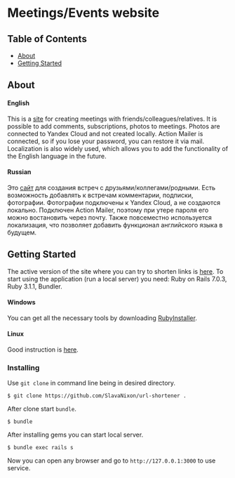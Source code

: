 # Meetings/Events website

## Table of Contents

- [About](#about)
- [Getting Started](#getting_started)

## About <a name = "about"></a>
#### English
This is a [site](http://search-meetings.herokuapp.com/ "click") for creating meetings with friends/colleagues/relatives. It is possible to add comments, subscriptions, photos to meetings. Photos are connected to Yandex Cloud and not created locally. Action Mailer is connected, so if you lose your password, you can restore it via mail. Localization is also widely used, which allows you to add the functionality of the English language in the future.
#### Russian
Это [сайт](http://search-meetings.herokuapp.com/ "click") для создания встреч с друзьями/коллегами/родными. Есть возможность добавлять к встречам комментарии, подписки, фотографии. Фотографии подключены к Yandex Cloud, а не создаются локально. Подключен Action Mailer, поэтому при утере пароля его можно востановить через почту. Также повсеместно используется локализация, что позволяет добавить функционал английского языка в будущем.

## Getting Started <a name = "getting_started"></a>
The active version of the site where you can try to shorten links is [here](http://search-meetings.herokuapp.com/ "here").
To start using the application (run a local server) you need: Ruby on Rails 7.0.3, Ruby 3.1.1, Bundler.
#### Windows
You can get all the necessary tools by downloading [RubyInstaller](https://rubyinstaller.org/ "RubyInstaller").
#### Linux
Good instruction is [here](https://www.tutorialspoint.com/ruby-on-rails/rails-installation.htm "here").

### Installing

Use `git clone` in command line being in desired directory.

```
$ git clone https://github.com/SlavaNixon/url-shortener .
```

After clone start `bundle`.

```
$ bundle
```

After installing gems you can start local server.

```
$ bundle exec rails s
```
Now you can open any browser and go to `http://127.0.0.1:3000` to use service.
